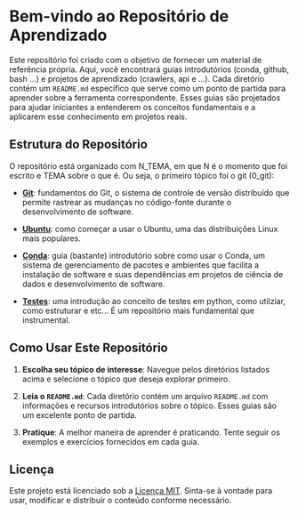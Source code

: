 # Bem-vindo ao Repositório de Aprendizado

Este repositório foi criado com o objetivo de fornecer um material de referência própria. Aqui, você encontrará guias introdutórios (conda, github, bash ...) e projetos de aprendizado (crawlers, api e ...). Cada diretório contém um `README.md` específico que serve como um ponto de partida para aprender sobre a ferramenta correspondente. Esses guias são projetados para ajudar iniciantes a entenderem os conceitos fundamentais e a aplicarem esse conhecimento em projetos reais.

## Estrutura do Repositório

O repositório está organizado com N_TEMA, em que N é o momento que foi escrito e TEMA sobre o que é. Ou seja, o primeiro tópico foi o git (0_git):

- **[Git](/0_git/README.md)**: fundamentos do Git, o sistema de controle de versão distribuído que permite rastrear as mudanças no código-fonte durante o desenvolvimento de software.

- **[Ubuntu](/1_ubuntu/README.md)**: como começar a usar o Ubuntu, uma das distribuições Linux mais populares.

- **[Conda](/2_conda/README.md)**: guia (bastante) introdutório sobre como usar o Conda, um sistema de gerenciamento de pacotes e ambientes que facilita a instalação de software e suas dependências em projetos de ciência de dados e desenvolvimento de software.

- **[Testes](/3_testes/README.md)**: uma introdução ao conceito de testes em python, como utilziar, como estruturar e etc... É um repositório mais fundamental que instrumental.


## Como Usar Este Repositório

1. **Escolha seu tópico de interesse**: Navegue pelos diretórios listados acima e selecione o tópico que deseja explorar primeiro.

2. **Leia o `README.md`**: Cada diretório contém um arquivo `README.md` com informações e recursos introdutórios sobre o tópico. Esses guias são um excelente ponto de partida.

3. **Pratique**: A melhor maneira de aprender é praticando. Tente seguir os exemplos e exercícios fornecidos em cada guia.

## Licença

Este projeto está licenciado sob a [Licença MIT](LICENSE). Sinta-se à vontade para usar, modificar e distribuir o conteúdo conforme necessário.